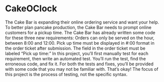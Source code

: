 # CakeOClock
The Cake Bar is expanding their online ordering service and want your help. To better plan pancake production, the Cake Bar needs to prompt online customers for a pickup time.  The Cake Bar has already written some code for these three new requirements:  Orders can only be served on the hour, between 8:00 and 12:00. Pick up time must be displayed in #:00 format in the order ticket after submission. The field in the order ticket must be labeled “Pick up time:” In this project, you’ll first manually test for each requirement, then write an automated test. You’ll run the test, find the erroneous code, and fix it.  For both the tests and fixes, you’ll be provided with some code that you may not be familiar with. That’s okay! The focus of this project is the process of testing, not the specific syntax.
